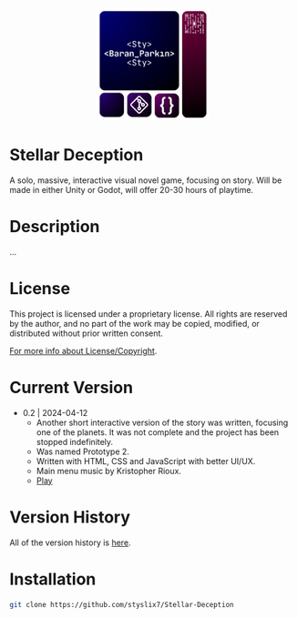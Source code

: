 <div align="center">

  <img src="StyLogo.png" alt="logo" width="200" height="auto" />

</div>

# Stellar Deception

A solo, massive, interactive visual novel game, focusing on story. Will be made in either Unity or Godot, will offer 20-30 hours of playtime.

# Description

...

# License

This project is licensed under a proprietary license. All rights are reserved by the author, and no part of the work may be copied, modified, or distributed without prior written consent.

[For more info about License/Copyright](https://github.com/styslix7/CS-Scripts-For-Unity/blob/main/ReadMe/License.md).

# Current Version

* 0.2 | 2024-04-12
    * Another short interactive version of the story was written, focusing one of the planets. It was not complete and the project has been stopped indefinitely.
    * Was named Prototype 2.
    * Written with HTML, CSS and JavaScript with better UI/UX.
    * Main menu music by Kristopher Rioux.
    * [Play](https://styslix.itch.io/stellar-deception-prototype-2)

# Version History

All of the version history is [here](https://github.com/styslix7/Stellar-Deception/blob/main/ReadMe/VersionLog.md).

# Installation

```bash
git clone https://github.com/styslix7/Stellar-Deception
